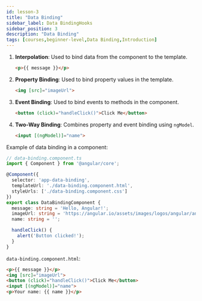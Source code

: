```yaml
---
id: lesson-3
title: "Data Binding"
sidebar_label: Data BindingHooks
sidebar_position: 3
description: "Data Binding"
tags: [courses,beginner-level,Data Binding,Introduction]
---
```



1. **Interpolation**: Used to bind data from the component to the template.
   ```html
   <p>{{ message }}</p>
   ```

2. **Property Binding**: Used to bind property values in the template.
   ```html
   <img [src]="imageUrl">
   ```

3. **Event Binding**: Used to bind events to methods in the component.
   ```html
   <button (click)="handleClick()">Click Me</button>
   ```

4. **Two-Way Binding**: Combines property and event binding using `ngModel`.
   ```html
   <input [(ngModel)]="name">
   ```

Example of data binding in a component:
```typescript
// data-binding.component.ts
import { Component } from '@angular/core';

@Component({
  selector: 'app-data-binding',
  templateUrl: './data-binding.component.html',
  styleUrls: ['./data-binding.component.css']
})
export class DataBindingComponent {
  message: string = 'Hello, Angular!';
  imageUrl: string = 'https://angular.io/assets/images/logos/angular/angular.png';
  name: string = '';

  handleClick() {
    alert('Button clicked!');
  }
}
```

`data-binding.component.html`:
```html
<p>{{ message }}</p>
<img [src]="imageUrl">
<button (click)="handleClick()">Click Me</button>
<input [(ngModel)]="name">
<p>Your name: {{ name }}</p>
```